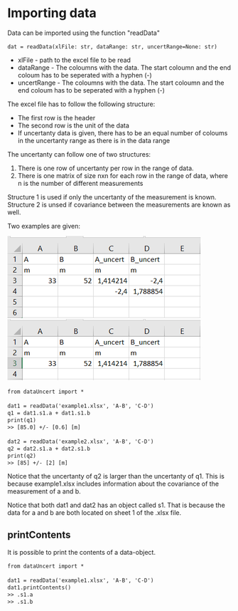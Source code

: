 
# Importing data

Data can be imported using the function "readData"

```
dat = readData(xlFile: str, dataRange: str, uncertRange=None: str)
```

 - xlFile - path to the excel file to be read
 - dataRange - The coloumns with the data. The start coloumn and the end coloum has to be seperated with a hyphen (-)
 - uncertRange - The coloumns with the data. The start coloumn and the end coloum has to be seperated with a hyphen (-)

The excel file has to follow the following structure:
 - The first row is the header
 - The second row is the unit of the data
 - If uncertanty data is given, there has to be an equal number of coloums in the uncertanty range as there is in the data range

The uncertanty can follow one of two structures:
 1. There is one row of uncertanty per row in the range of data.
 2. There is one matrix of size nxn for each row in the range of data, where n is the number of different measurements

Structure 1 is used if only the uncertanty of the measurement is known. Structure 2 is unsed if covariance between the measurements are known as well.

Two examples are given:

![Example 1](/docs/examples/example1.png)
![Example 2](/docs/examples/example2.png)

```
from dataUncert import *

dat1 = readData('example1.xlsx', 'A-B', 'C-D')
q1 = dat1.s1.a + dat1.s1.b
print(q1)
>> [85.0] +/- [0.6] [m]

dat2 = readData('example2.xlsx', 'A-B', 'C-D')
q2 = dat2.s1.a + dat2.s1.b
print(q2)
>> [85] +/- [2] [m]
```

Notice that the uncertanty of q2 is larger than the uncertanty of q1. This is because example1.xlsx includes information about the covariance of the measurement of a and b.

Notice that both dat1 and dat2 has an object called s1. That is because the data for a and b are both located on sheet 1 of the .xlsx file.



## printContents

It is possible to print the contents of a data-object. 

```
from dataUncert import *

dat1 = readData('example1.xlsx', 'A-B', 'C-D')
dat1.printContents()
>> .s1.a
>> .s1.b
```


